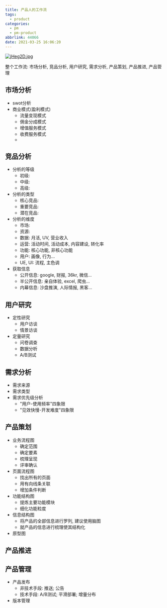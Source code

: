 ```yaml
---
title: 产品人的工作流
tags:
  - product
categories:
  - pm
  - pm-product
abbrlink: 44066
date: 2021-03-25 16:06:20
---
```


[![jHeg2D.jpg](https://s1.ax1x.com/2022/07/19/jHeg2D.jpg)](https://imgtu.com/i/jHeg2D)

<!--more-->

整个工作流: 市场分析, 竞品分析, 用户研究, 需求分析, 产品策划, 产品推进, 产品管理

## 市场分析

- swot分析
- 商业模式(盈利模式)
  - 流量变现模式
  - 佣金分成模式
  - 增值服务模式
  - 收费服务模式
  - 
## 竞品分析
- 分析的等级
  - 初级:  
  - 中级:
  - 高级:
- 分析的类型
  - 核心竞品:
  - 重要竞品:
  - 潜在竞品:
- 分析的维度
  - 市场:
  - 资源:
  - 数据: 月活, UV, 营业收入
  - 运营: 活动时间, 活动成本, 内容建设, 转化率
  - 功能: 核心功能, 非核心功能
  - 用户: 画像, 行为...
  - UE, UI: 流程, 主色调
- 获取信息
  - 公开信息: google, 财报, 36kr, 微信...
  - 半公开信息: 亲自体验, excel, 爬虫...
  - 内幕信息: 沙盘推演, 人际情报, 黑客...

## 用户研究

- 定性研究
  - 用户访谈
  - 情景访谈
- 定量研究
  - 问卷调查
  - 数据分析
  - A/B测试

## 需求分析

- 需求来源
- 需求类型
- 需求优先级分析
  - "用户-使用频率"四象限
  - "见效快慢-开发难度"四象限

## 产品策划

- 业务流程图
  - 确定范围
  - 确定要素
  - 梳理呈现
  - 评审确认
- 页面流程图
  - 找出所有的页面
  - 用有向线条关联
  - 增加条件判断
- 功能结构图
  - 提炼主要功能模块
  - 细化功能粒度
- 信息结构图
  - 将产品的全部信息进行罗列, 建议使用脑图
  - 就产品的信息进行梳理使其结构化
- 原型图

## 产品推进


## 产品管理

- 产品发布
  - 非技术手段: 推送; 公告
  - 技术手段: A/B测试; 平滑部署; 增量分布
- 版本管理
